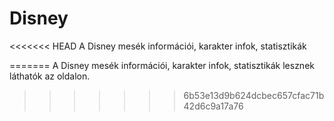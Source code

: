 # Disney
<<<<<<< HEAD
A Disney mesék információi, karakter infok, statisztikák

=======
A Disney mesék információi, karakter infok, statisztikák lesznek láthatók az oldalon.     
>>>>>>> 6b53e13d9b624dcbec657cfac71b42d6c9a17a76
